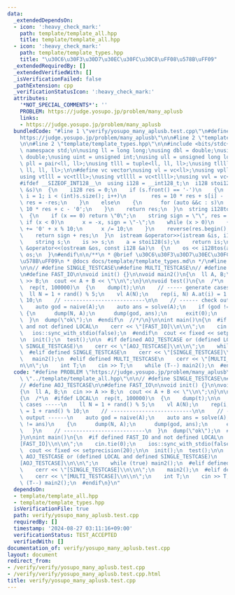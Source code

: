 ```yaml
---
data:
  _extendedDependsOn:
  - icon: ':heavy_check_mark:'
    path: template/template_all.hpp
    title: template/template_all.hpp
  - icon: ':heavy_check_mark:'
    path: template/template_types.hpp
    title: "\u30C6\u30F3\u30D7\u30EC\u30FC\u30C8\uFF08\u578B\uFF09"
  _extendedRequiredBy: []
  _extendedVerifiedWith: []
  _isVerificationFailed: false
  _pathExtension: cpp
  _verificationStatusIcon: ':heavy_check_mark:'
  attributes:
    '*NOT_SPECIAL_COMMENTS*': ''
    PROBLEM: https://judge.yosupo.jp/problem/many_aplusb
    links:
    - https://judge.yosupo.jp/problem/many_aplusb
  bundledCode: "#line 1 \"verify/yosupo_many_aplusb.test.cpp\"\n#define PROBLEM \"\
    https://judge.yosupo.jp/problem/many_aplusb\"\n\n#line 2 \"template/template_all.hpp\"\
    \n\n#line 2 \"template/template_types.hpp\"\n\n#include <bits/stdc++.h>\nusing\
    \ namespace std;\n\nusing ll = long long;\nusing dbl = double;\nusing ld = long\
    \ double;\nusing uint = unsigned int;\nusing ull = unsigned long long;\nusing\
    \ pll = pair<ll, ll>;\nusing tlll = tuple<ll, ll, ll>;\nusing tllll = tuple<ll,\
    \ ll, ll, ll>;\n\n#define vc vector\nusing vl = vc<ll>;\nusing vpll = vc<pll>;\n\
    using vtlll = vc<tlll>;\nusing vtllll = vc<tllll>;\nusing vvl = vc<vc<ll>>;\n\n\
    #ifdef __SIZEOF_INT128__\n  using i128 = __int128_t;\n  i128 stoi128(const string\
    \ &s)\n  {\n    i128 res = 0;\n    if (s.front() == '-')\n    {\n      for (int\
    \ i = 1; i < (int)s.size(); i++)\n        res = 10 * res + s[i] - '0';\n     \
    \ res = -res;\n    }\n    else\n    {\n      for (auto &&c : s)\n        res =\
    \ 10 * res + c - '0';\n    }\n    return res;\n  }\n  string i128tos(i128 x)\n\
    \  {\n    if (x == 0) return \"0\";\n    string sign = \"\", res = \"\";\n   \
    \ if (x < 0)\n      x = -x, sign = \"-\";\n    while (x > 0)\n    {\n      res\
    \ += '0' + x % 10;\n      x /= 10;\n    }\n    reverse(res.begin(), res.end());\n\
    \    return sign + res;\n  }\n  istream &operator>>(istream &is, i128 &a)\n  {\n\
    \    string s;\n    is >> s;\n    a = stoi128(s);\n    return is;\n  }\n  ostream\
    \ &operator<<(ostream &os, const i128 &a)\n  {\n    os << i128tos(a);\n    return\
    \ os;\n  }\n#endif\n\n/**\n * @brief \u30C6\u30F3\u30D7\u30EC\u30FC\u30C8\uFF08\
    \u578B\uFF09\n * @docs docs/template/template_types.md\n */\n#line 4 \"verify/yosupo_many_aplusb.test.cpp\"\
    \n\n// #define SINGLE_TESTCASE\n#define MULTI_TESTCASE\n// #define AOJ_TESTCASE\n\
    \n#define FAST_IO\n\nvoid init() {}\n\nvoid main2()\n{\n  ll A, B;\n  cin >> A\
    \ >> B;\n  cout << A + B << \"\\n\";\n}\n\nvoid test()\n{\n  /*\n  #ifdef LOCAL\n\
    \  rep(t, 100000)\n  {\n    dump(t);\n\n    // ----- generate cases -----\n  \
    \  ll N = 1 + rand() % 5;\n    vl A(N);\n    rep(i, N) A.at(i) = 1 + rand() %\
    \ 10;\n    // --------------------------\n\n    // ------ check output ------\n\
    \    auto god = naive(A);\n    auto ans = solve(A);\n    if (god != ans)\n   \
    \ {\n      dump(N, A);\n      dump(god, ans);\n      exit(0);\n    }\n    // --------------------------\n\
    \  }\n  dump(\"ok\");\n  #endif\n  //*/\n}\n\nint main()\n{\n  #if defined FAST_IO\
    \ and not defined LOCAL\n    cerr << \"[FAST_IO]\\n\\n\";\n    cin.tie(0);\n \
    \   ios::sync_with_stdio(false);\n  #endif\n  cout << fixed << setprecision(20);\n\
    \n  init();\n  test();\n\n  #if defined AOJ_TESTCASE or (defined LOCAL and defined\
    \ SINGLE_TESTCASE)\n    cerr << \"[AOJ_TESTCASE]\\n\\n\";\n    while (true) main2();\n\
    \  #elif defined SINGLE_TESTCASE\n    cerr << \"[SINGLE_TESTCASE]\\n\\n\";\n \
    \   main2();\n  #elif defined MULTI_TESTCASE\n    cerr << \"[MULTI_TESTCASE]\\\
    n\\n\";\n    int T;\n    cin >> T;\n    while (T--) main2();\n  #endif\n}\n"
  code: "#define PROBLEM \"https://judge.yosupo.jp/problem/many_aplusb\"\n\n#include\
    \ \"../template/template_all.hpp\"\n\n// #define SINGLE_TESTCASE\n#define MULTI_TESTCASE\n\
    // #define AOJ_TESTCASE\n\n#define FAST_IO\n\nvoid init() {}\n\nvoid main2()\n\
    {\n  ll A, B;\n  cin >> A >> B;\n  cout << A + B << \"\\n\";\n}\n\nvoid test()\n\
    {\n  /*\n  #ifdef LOCAL\n  rep(t, 100000)\n  {\n    dump(t);\n\n    // ----- generate\
    \ cases -----\n    ll N = 1 + rand() % 5;\n    vl A(N);\n    rep(i, N) A.at(i)\
    \ = 1 + rand() % 10;\n    // --------------------------\n\n    // ------ check\
    \ output ------\n    auto god = naive(A);\n    auto ans = solve(A);\n    if (god\
    \ != ans)\n    {\n      dump(N, A);\n      dump(god, ans);\n      exit(0);\n \
    \   }\n    // --------------------------\n  }\n  dump(\"ok\");\n  #endif\n  //*/\n\
    }\n\nint main()\n{\n  #if defined FAST_IO and not defined LOCAL\n    cerr << \"\
    [FAST_IO]\\n\\n\";\n    cin.tie(0);\n    ios::sync_with_stdio(false);\n  #endif\n\
    \  cout << fixed << setprecision(20);\n\n  init();\n  test();\n\n  #if defined\
    \ AOJ_TESTCASE or (defined LOCAL and defined SINGLE_TESTCASE)\n    cerr << \"\
    [AOJ_TESTCASE]\\n\\n\";\n    while (true) main2();\n  #elif defined SINGLE_TESTCASE\n\
    \    cerr << \"[SINGLE_TESTCASE]\\n\\n\";\n    main2();\n  #elif defined MULTI_TESTCASE\n\
    \    cerr << \"[MULTI_TESTCASE]\\n\\n\";\n    int T;\n    cin >> T;\n    while\
    \ (T--) main2();\n  #endif\n}\n"
  dependsOn:
  - template/template_all.hpp
  - template/template_types.hpp
  isVerificationFile: true
  path: verify/yosupo_many_aplusb.test.cpp
  requiredBy: []
  timestamp: '2024-08-27 03:11:16+09:00'
  verificationStatus: TEST_ACCEPTED
  verifiedWith: []
documentation_of: verify/yosupo_many_aplusb.test.cpp
layout: document
redirect_from:
- /verify/verify/yosupo_many_aplusb.test.cpp
- /verify/verify/yosupo_many_aplusb.test.cpp.html
title: verify/yosupo_many_aplusb.test.cpp
---
```

